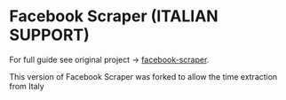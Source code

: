 # Facebook Scraper (ITALIAN SUPPORT)

For full guide see original project -> [facebook-scraper](https://github.com/kevinzg/facebook-scraper).

This version of Facebook Scraper was forked to allow the time extraction from Italy